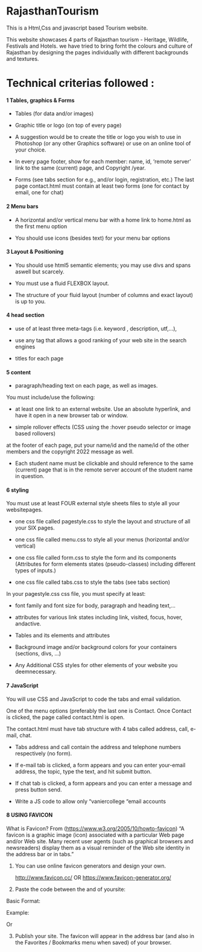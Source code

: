 # RajasthanTourism

This is a Html,Css and javascript based Tourism website. 

This website showcases 4 parts of Rajasthan tourism - Heritage, Wildlife, Festivals and Hotels. we have tried to bring forht the colours and culture of Rajasthan by designing the pages individually with different backgrounds and textures.

# Technical criterias followed : 

#### 1 Tables, graphics & Forms

* Tables (for data and/or images)

* Graphic title or logo (on top of every page)

* A suggestion would be to create the title or logo you wish to use in Photoshop (or any other
Graphics software) or use on an online tool of your choice.

* In every page footer, show for each member: name, id, ‘remote server’ link to the same (current)
page, and Copyright /year.

* Forms (see tabs section for e.g., and/or login, registration, etc.)
The last page contact.html must contain at least two forms (one for contact by email, one for chat)


#### 2 Menu bars

* A horizontal and/or vertical menu bar with a home link to home.html as the first menu option

* You should use icons (besides text) for your menu bar options


#### 3 Layout & Positioning

*  You should use html5 semantic elements; you may use divs and spans aswell but scarcely.

* You must use a fluid FLEXBOX layout.

* The structure of your fluid layout (number of columns and exact layout) is up to you.


#### 4 head section

* use of at least three meta-tags (i.e. keyword , description, utf,...),

* use any tag that allows a good ranking of your web site in the search engines

* titles for each page


#### 5 content

* paragraph/heading text on each page, as well as images. 
	
You must include/use the following:
	
* at least one link to an external website. Use an absolute hyperlink, and have it open in a new
browser tab or window.
	
* simple rollover effects (CSS using the :hover pseudo selector or image based rollovers)
	
at the footer of each page, put your name/id and the name/id of the other members and the
copyright 2022 message as well.
	
* Each student name must be clickable and should reference to the same (current) page that is in the
remote server account of the student name in question.
	
	
#### 6 styling
	
You must use at least FOUR external style sheets files to style all your websitepages.
	
* one css file called pagestyle.css to style the layout and structure of all your SIX pages.
	
* one css file called menu.css to style all your menus (horizontal and/or vertical)
	
* one css file called form.css to style the form and its components (Attributes for form elements
states (pseudo-classes) including different types of inputs.)
	
* one css file called tabs.css to style the tabs (see tabs section)

	
In your pagestyle.css css file, you must specify at least:
	
* font family and font size for body, paragraph and heading text,…
	
* attributes for various link states including link, visited, focus, hover, andactive.
	
* Tables and its elements and attributes
	
* Background image and/or background colors for your containers (sections, divs, …)
	
* Any Additional CSS styles for other elements of your website you deemnecessary.
	
	
#### 7 JavaScript
	
You will use CSS and JavaScript to code the tabs and email validation.

One of the menu options (preferably the last one is Contact. Once Contact is clicked, the page called
contact.html is open.
	
The contact.html must have tab structure with 4 tabs called address, call, e-mail, chat.
	
* Tabs address and call contain the address and telephone numbers respectively (no form).
	
* If e-mail tab is clicked, a form appears and you can enter your-email address, the topic, type the text,
and hit submit button.
	
* If chat tab is clicked, a form appears and you can enter a message and press button send.
	
* Write a JS code to allow only “vaniercollege “email accounts
	
	
#### 8 USING FAVICON
	
What is Favicon? From (https://www.w3.org/2005/10/howto-favicon) “A favicon is a graphic image (icon)
associated with a particular Web page and/or Web site. Many recent user agents (such as graphical
browsers and newsreaders) display them as a visual reminder of the Web site identity in the address bar or
in tabs.”
	
1. You can use online favicon generators and design your own.
	
   http://www.favicon.cc/ OR https://www.favicon-generator.org/
	
2. Paste the code between the <head>and </head> of yoursite:
	
Basic Format: <link rel="shortcut icon" href="path and file name" />
	
Example: <link rel="icon" type="image/ico" href="images/favicon.ico"/>
	
Or <link rel="icon" type="image/png" href="/somewhere/myicon.png" />
	
3. Publish your site. The favicon will appear in the address bar (and also in the Favorites / Bookmarks
menu when saved) of your browser.
